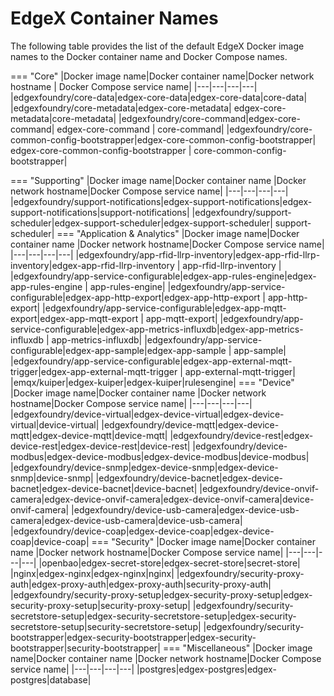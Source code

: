 # EdgeX Container Names
The following table provides the list of the default EdgeX Docker image names to the Docker container name and Docker Compose names.

=== "Core"
    |Docker image name|Docker container name|Docker network hostname | Docker Compose service name|
    |---|---|---|---|
    |edgexfoundry/core-data|edgex-core-data|edgex-core-data|core-data|
    |edgexfoundry/core-metadata|edgex-core-metadata| edgex-core-metadata|core-metadata|
    |edgexfoundry/core-command|edgex-core-command| edgex-core-command | core-command|
    |edgexfoundry/core-common-config-bootstrapper|edgex-core-common-config-bootstrapper| edgex-core-common-config-bootstrapper | core-common-config-bootstrapper|

=== "Supporting"
    |Docker image name|Docker container name |Docker network hostname|Docker Compose service name|
    |---|---|---|---|
    |edgexfoundry/support-notifications|edgex-support-notifications|edgex-support-notifications|support-notifications|
    |edgexfoundry/support-scheduler|edgex-support-scheduler|edgex-support-scheduler| support-scheduler|
=== "Application & Analytics"
    |Docker image name|Docker container name |Docker network hostname|Docker Compose service name|
    |---|---|---|---|
    |edgexfoundry/app-rfid-llrp-inventory|edgex-app-rfid-llrp-inventory|edgex-app-rfid-llrp-inventory | app-rfid-llrp-inventory |
    |edgexfoundry/app-service-configurable|edgex-app-rules-engine|edgex-app-rules-engine | app-rules-engine|
    |edgexfoundry/app-service-configurable|edgex-app-http-export|edgex-app-http-export | app-http-export|
    |edgexfoundry/app-service-configurable|edgex-app-mqtt-export|edgex-app-mqtt-export | app-mqtt-export|
    |edgexfoundry/app-service-configurable|edgex-app-metrics-influxdb|edgex-app-metrics-influxdb | app-metrics-influxdb|
    |edgexfoundry/app-service-configurable|edgex-app-sample|edgex-app-sample | app-sample| 
    |edgexfoundry/app-service-configurable|edgex-app-external-mqtt-trigger|edgex-app-external-mqtt-trigger | app-external-mqtt-trigger|
    |emqx/kuiper|edgex-kuiper|edgex-kuiper|rulesengine|
=== "Device"
    |Docker image name|Docker container name |Docker network hostname|Docker Compose service name|
    |---|---|---|---|
    |edgexfoundry/device-virtual|edgex-device-virtual|edgex-device-virtual|device-virtual|
    |edgexfoundry/device-mqtt|edgex-device-mqtt|edgex-device-mqtt|device-mqtt|
    |edgexfoundry/device-rest|edgex-device-rest|edgex-device-rest|device-rest|
    |edgexfoundry/device-modbus|edgex-device-modbus|edgex-device-modbus|device-modbus|
    |edgexfoundry/device-snmp|edgex-device-snmp|edgex-device-snmp|device-snmp|
    |edgexfoundry/device-bacnet|edgex-device-bacnet|edgex-device-bacnet|device-bacnet|
    |edgexfoundry/device-onvif-camera|edgex-device-onvif-camera|edgex-device-onvif-camera|device-onvif-camera|
    |edgexfoundry/device-usb-camera|edgex-device-usb-camera|edgex-device-usb-camera|device-usb-camera|
    |edgexfoundry/device-coap|edgex-device-coap|edgex-device-coap|device-coap|
=== "Security"
    |Docker image name|Docker container name |Docker network hostname|Docker Compose service name|
    |---|---|---|---|
    |openbao|edgex-secret-store|edgex-secret-store|secret-store|
    |nginx|edgex-nginx|edgex-nginx|nginx|
    |edgexfoundry/security-proxy-auth|edgex-proxy-auth|edgex-proxy-auth|security-proxy-auth|
    |edgexfoundry/security-proxy-setup|edgex-security-proxy-setup|edgex-security-proxy-setup|security-proxy-setup|
    |edgexfoundry/security-secretstore-setup|edgex-security-secretstore-setup|edgex-security-secretstore-setup|security-secretstore-setup|
    |edgexfoundry/security-bootstrapper|edgex-security-bootstrapper|edgex-security-bootstrapper|security-bootstrapper|
=== "Miscellaneous"
    |Docker image name|Docker container name |Docker network hostname|Docker Compose service name|
    |---|---|---|---|
    |postgres|edgex-postgres|edgex-postgres|database|